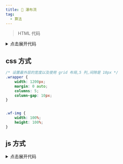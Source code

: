 ```yaml
---
title: 🤔 瀑布流
tag:
  - 算法
---
```


>HTML 代码
<details>
<summary>点击展开代码</summary>

```vue
  <div class="wrapper">
    <div class="wf-item" v-for="(image,index) in images" :key="index">
      <img  :src="image" class="wf-img" :alt="index.toString()"/>
    </div>
  </div>
```
</details>

## css 方式
```css
/* 设置最外层的宽度以及使用 grid 布局,5 列,间隙是 10px */
.wrapper {
    width: 1200px;
    margin: 0 auto;
    columns: 5;
    column-gap: 10px;
}


.wf-img {
    width: 100%;
    height: 100%;
}
```

## js 方式
<details>
<summary>点击展开代码</summary>

```javascript
let Waterfall = function (options) {
    this.el = document.getElementsByClassName(options.el)[0];
    this.oItems = this.el.getElementsByTagName("div")
    this.column = options.column;
    this.gap = options.gap;
    this.itemWidth = (this.el.offsetWidth - (this.column - 1) * this.gap) / this.column;
    this.heighArray = []
    this.init()
};


Waterfall.prototype.init = function () {
    this.render();
};
Waterfall.prototype.render = async function () {
    let item = null
    let minIndex = -1;
    for (let index = 0; index < this.oItems.length; index++) {
        item = this.oItems[index];
        item.style.width = this.itemWidth + "px";

        if (index < this.column) {
            item.style.top = "0px"
            item.style.left = index * (this.itemWidth + this.gap) + "px";
            this.heighArray.push(await getItemHeight(item))
        } else {

            let minIndex = getMinIndex(this.heighArray)
            item.style.left = this.oItems[minIndex].offsetLeft + "px";
            item.style.top = this.heighArray[minIndex] + this.gap + "px"
            this.heighArray[minIndex] += item.offsetHeight + this.gap
        }
    }
}

function getMinIndex(heightArray) {
    return heightArray.indexOf(Math.min.apply(null, heightArray))
}

function getItemHeight(item) {
    return new Promise((resolve) => {
        item.getElementsByTagName("img")[0].onload = (event) => {
            resolve(event.target.offsetHeight)
        }
    })
}

export default Waterfall


// 调用

new Waterfall({
    el: "wrapper",
    column: 5,
    gap: 10,
})

```

> 原理解释:
> 首先接收所有的参数 
> 计算出每一个图片应该所占的宽度
> 获取到所有的图片 item
> 使用 for 进行动态的计算 top 和 left(使用 absolute 布局)
> 首先是绘制出第一行的位置也就是条件 < this.column
> 他们的 top 都是 0 left 是当前的索引值 * (当前的宽度+间隔),当每一个的位置确定之后需要将他们的高度存储在数组中
> 然后开始绘制其他的行
> 计算出最小的高度,决定了下一张图片的 top,而下一张图片的 left = (最小值的索引)对应的 dom 的 offsetLeft

</details>




<WaterfallFlow/>

<script setup>
import WaterfallFlow from "./components/WaterfallFlow/WaterfallFlow.vue"
</script>
